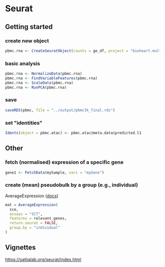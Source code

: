 # Seurat

## Getting started

### create new object

```R
pbmc.rna <- CreateSeuratObject(counts = ge_df, project = "bioheart.multiome.ge", min.cells = 3, min.features = 200)
```
### basic analysis

```R
pbmc.rna <- NormalizeData(pbmc.rna)
pbmc.rna <- FindVariableFeatures(pbmc.rna)
pbmc.rna <- ScaleData(pbmc.rna)
pbmc.rna <- RunPCA(pbmc.rna)
```

### save

```R
saveRDS(pbmc, file = "../output/pbmc3k_final.rds")
```

### set "identities"

```R
Idents(object = pbmc.atac) <- pbmc.atac@meta.data$predicted.l1
```

## Other

###  fetch (normalised) expression of a specific gene

```R
gene1 <- FetchData(mySample, vars = "myGene")
``` 

### create (mean) pseudobulk by a group (e.g., individual)

AverageExpression ([docs](https://rdrr.io/github/satijalab/seurat/man/AverageExpression.html))

```R
mat = AverageExpression(
  sce,
  assays = "SCT",
  features = relevant_genes,
  return.seurat = FALSE,
  group.by = "individual"
)
``` 

## Vignettes

https://satijalab.org/seurat/index.html
